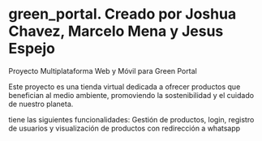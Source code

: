 # green_portal. Creado por Joshua Chavez, Marcelo Mena y Jesus Espejo

Proyecto Multiplataforma Web y Móvil para Green Portal

Este proyecto es una tienda virtual dedicada a ofrecer productos que benefician al medio ambiente, promoviendo la sostenibilidad y el cuidado de nuestro planeta.

tiene las siguientes funcionalidades: Gestión de productos, login, registro de usuarios y visualización de productos con redirección a whatsapp
